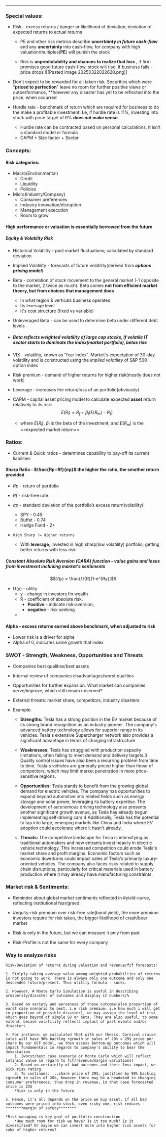 ***
### Special values:
- Risk - excess returns / danger or likelihood of deviation; deviation of expected returns to actual returns 
	- PE and other risk metrics describe ***uncertainty in future cash-flow*** and any **uncertainty** into cash-flow, for company with high valuation/multiples(**PE**) will punish the stock
	
	- Risk is **unpredictability and chances to realize that *loss*** , if firm promises good future cash-flow, stock will rise, if business fails - price drops
![[Pasted image 20250322022620.png]]

- Don't expect to be rewarded for all taken risk. Securities which were "**priced to perfection**" leave no room for further positive views or outperformance, **however any disaster has yet to be reflected into the price, when occurred   

- Hurdle rate - benchmark of return which are required for business to do the make a profitable investment. I.e, if hurdle rate is 11%, investing into stock with price target of 9% **does not make sense**.
	- Hurdle rate can be contracted based on personal calculations, it isn't a standard model or formula
	- CAPM + Size factor + Sector 

### Concepts:

#### Risk categories:
- Macro(Environmental) 
	- Credit 
	- Liquidity
	- Policies 
- Micro(Industry/Company)
	- Consumer preferences 
	- Industry innovation/disruption 
	- Management execution 
	- Room to grow

#### High performance or valuation is essentially borrowed from the future

##### Equity & Volatility Risk 
- Historical Volatility - past market fluctuations; calculated by standard deviation
- Implied Volatility - forecasts of future volatility(derived from ***options pricing model***)

- Beta - correlation of stock movement to the general market (-1 opposite to the market, 2 twice as much). Beta comes **not from efficient market theory, but from choices that management does**
	- In what region & verticals business operates
	- Its leverage level 
	- It's cost structure (fixed vs variable)

- Unleveraged Beta - can be used to determine beta under different debt levels 
- ##### Beta reflects weighted volatility of large cap stocks, if volatile IT sector starts to dominate the index(market portfolio), betas rise 


- VIX - volatility, known as "fear index". Market's expectation of 30-day volatility and is constructed using the *implied volatility* of S&P 500 option index
- Risk premium - demand of higher returns for higher risk(mostly does not work)
- Leverage - increases the return/loss of an portfolio(*obviously*)

- CAPM - capital asset pricing model to calculate expected **asset** return relatively to its risk: $$ E(R_i) = R_f + \beta_i(E(R_m) - R_f) $$
	- where $E(R_i)$, $\beta_i$ is the beta of the investment, and $E(R_m)$ is the ==expected market return==


### Ratios:
- Current & Quick ratios - determines capability to pay-off its current liabilities

#### Sharp Ratio - $\frac{Rp​−Rf}{σp​}$ the higher the ratio, the smother return provided
- $Rp$​  - return of portfolio
- $Rf$​ - risk-free rate
- $σp​$ - standard deviation of the portfolio’s excess return​(volatility)

	- SPY - 0.45 
	- Buffet - 0.74
	- Hedge Fund - 2+
- `High Sharp != Higher returns`
	- With **leverage**, invested in high sharp(low volatility) portfolio, getting better returns with less risk 


##### Constant Absolute Risk Aversion (CARA) function - value gains and loses from investment including market's sentiments
$$𝑈(𝑦) = \frac{1}{R}(1-e^{Ry})$$
- U(y) - utility
	- y - change in investors fin wealth 
	- R - coefficient of absolute risk. 
		- **Positive** - indicate risk-aversion; 
		- **negative** - risk seeking
	- 
#### Alpha - excess returns earned above benchmark, when adjusted to risk 
- Lower risk is a driver for alpha
- Alpha of 0, indicates same growth that index 

### SWOT - Strength, Weakness, Opportunities and Threats
- Companies best qualities/best assets 
- Internal review of companies disadvantages/worst qualities 
- Opportunities for further expansion. What market can companies serve/improve, which still remain unserved? 
- External threats: market share, competitors, industry disasters 

- Example:
	- **Strengths:** Tesla has a strong position in the EV market because of its strong brand recognition as an industry pioneer. The company's advanced battery technology allows for superior range in its vehicles. Tesla's extensive Supercharger network also provides a significant advantage in terms of charging infrastructure
	 
	- **Weaknesses:** Tesla has struggled with production capacity limitations, often failing to meet demand and delivery targets.3 Quality control issues have also been a recurring problem from time to time. Tesla's vehicles are generally priced higher than those of competitors, which may limit market penetration in more price-sensitive regions.
	
	- **Opportunities:** Tesla stands to benefit from the growing global demand for electric vehicles. The company has opportunities to expand beyond automotive into related fields such as energy storage and solar power, leveraging its battery expertise. The development of autonomous driving technology also presents another significant growth avenue, as Tesla has already begun implementing self-driving cars.4 Additionally, Tesla has the potential to tap into large, emerging markets like China and India where EV adoption could accelerate where it hasn't already.
	
	- **Threats:** The competitive landscape for Tesla is intensifying as traditional automakers and new entrants invest heavily in electric vehicle technology. This increased competition could erode Tesla's market share and profit margins. Economic factors such as economic downturns could impact sales of Tesla's primarily luxury-oriented vehicles. The company also faces risks related to supply chain disruptions, particularly for critical materials used in battery production where it may already have manufacturing constraints.

### Market risk & Sentiments:
- Reminder about global market sentiments reflected in #yield-curve,  reflecting institutional fear/greed 
- #equity-risk premium over risk-free rate(bond yield), the more premium investors require for risk taken, the bigger likelihood of crash/bear market

- Risk is only in the future, but we can measure it only from past
- Risk-Profile is not the same for every company 


### Way to analyze risks 

```
Risk/Deviation of returns during valuation and revenue/fcf forecasts:

1. Simlply taking average value among weighted-probabilties of returns is not going to work. There is always only one outcome and only one descended future/present. Thus utility formula - sucks. 

2. However, # Monte Carlo Simulation is useful in describing prosperity/disaster of outcomes and display it numbers/%

3. Based on variety and worseness of those outcome(also proportion of worst case scenario to best, i.e risk premium; i.e how much i will get in proportion of possible disaster), we may assign the level of risk which goes beyond of simple SD or beta. They are also useful, to some extend, becase volatility reflects implact of past events and/or disasters  

4. For instance: we calculated that with our thesis, Carnival cruise sales will have 90% backlog +growth in sales of 20% = 29$ price per share by our DCF model, we then assess bottom-up outcomes which will impact fundamentals in regards to company's ability to bear the devastation 
	1. (worst/best case scenario or Monte Carlo which will reflect intinsic value in regard to fcf/revenue/margin variations)
	2. Based on certaintly of bad outcomes and their loss-impact, we pick risk rating
	3. To continues: ...share price of 29$, justified by 90% backlog +growth in sales of 20%, however there may be a headwind in changing consumer preferences, thus drop in revenue, in that case forecasted price is 23$
	*Risk is only in the future 

5. Hence, it's all depends on the price we buy asset. If all bad outcomes were priced into stock, even risky one, risk reduces - ********margin of safety********

*Risk managing is key goal of portfolio construction
	*How much room for risk we have? Is it too much? Is it diversified? Or maybe we can invest more into higher risk assets for sake of higher returns?
```

